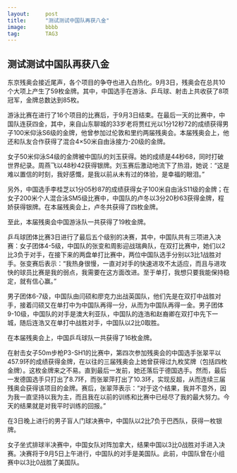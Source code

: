```yaml
---
layout:     post
title:      "测试测试中国队再获八金"
image:      bbbb
tag:        TAG3
---
```


## 测试测试中国队再获八金

东京残奥会接近尾声，各个项目的争夺也进入白热化。9月3日，残奥会在总共10个大项上产生了59枚金牌。其中，中国选手在游泳、乒乓球、射击上共收获了8项冠军，金牌总数达到85枚。

游泳比赛在进行了16个项目的比赛后，于9月3日结束。在最后一天的比赛中，中国队连获四金，其中，来自山东聊城的33岁老将贾红光以1分12秒72的成绩获得男子100米仰泳S6级的金牌，他曾参加过伦敦和里约两届残奥会。本届残奥会上，他还和队友合作获得了混合4×50米自由泳接力-20级的金牌。

女子50米仰泳S4级的金牌被中国队的刘玉获得。她的成绩是44秒68，同时打破世界纪录。周燕飞以48秒42获得银牌。刘玉赛后激动地流下了热泪，她说：“这是难以置信的时刻，我好感慨，是我以前从未有过的体验，是幸福的眼泪。”

另外，中国选手李桂芝以1分05秒87的成绩获得女子100米自由泳S11级的金牌；在女子200米个人混合泳SM5级比赛中，中国队的卢冬以3分20秒63获得金牌，程娇获得银牌。在本届残奥会上，卢冬共获得了四枚金牌。

至此，本届残奥会中国游泳队一共获得了19枚金牌。

乒乓球团体比赛3日进行了最后五个级别的决赛，其中，中国队共有三项进入决赛：女子团体4-5级，中国队的张变和周影迎战瑞典队，在双打比赛中，她们以2比3负于对手，在接下来的两盘单打比赛中，两位中国队选手分别以3比1战胜对手。张变赛后表示：“我热身很慢，一直对对手的快速进攻不太适应，而且与进攻快的球员比赛是我的弱点，我需要在这方面改进。至于单打，我想只要我能保持稳定，就有信心赢。”

男子团体6-7级，中国队由闫硕和廖克力出战英国队，他们先是在双打中战胜对手，接着闫硕又在单打中为中国队再得一分，从而为中国队再得一金。男子团体9-10级，中国队的对手是澳大利亚队，中国队的连浩和赵裔卿在双打中先下一城，随后连浩又在单打中战胜对手，中国队以2比0取胜。

在本届残奥会上，中国乒乓球队一共获得了16枚金牌。

在射击女子50m步枪P3-SH1的比赛中，第四次参加残奥会的中国选手张翠平以457.9环的成绩获得金牌，在以往的三届残奥会上她曾获得过九枚奖牌（包括四枚金牌）。这枚金牌来之不易。直到最后一发前，她还落后于德国选手。然而，最后一发德国选手只打出了8.7环，而张翠萍打出了10.3环，实现反超，从而连续三届残奥会获得该项目的金牌。赛后，张翠萍表示：“对于这个结果，我并不意外，因为我一直坚持以我为主，而且我在以前的训练和比赛中已经尽了我的最大努力。今天的结果就是对我平时训练的回报。”

在3日晚上进行的男子盲人门球决赛中，中国队以2比7负于巴西队，获得一枚银牌。

女子坐式排球半决赛中，中国女队对阵加拿大，结果中国以3比0战胜对手进入决赛。决赛将于9月5日上午进行，中国队的对手是美国队。此前，中国队曾在小组赛中以3比0战胜了美国队。